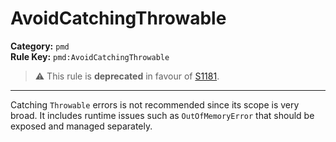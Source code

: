 # AvoidCatchingThrowable
**Category:** `pmd`<br/>
**Rule Key:** `pmd:AvoidCatchingThrowable`<br/>
> :warning: This rule is **deprecated** in favour of [S1181](https://rules.sonarsource.com/java/RSPEC-1181).

-----

Catching <code>Throwable</code> errors is not recommended since its scope is very broad. It includes runtime issues such as
<code>OutOfMemoryError</code> that should be exposed and managed separately.
